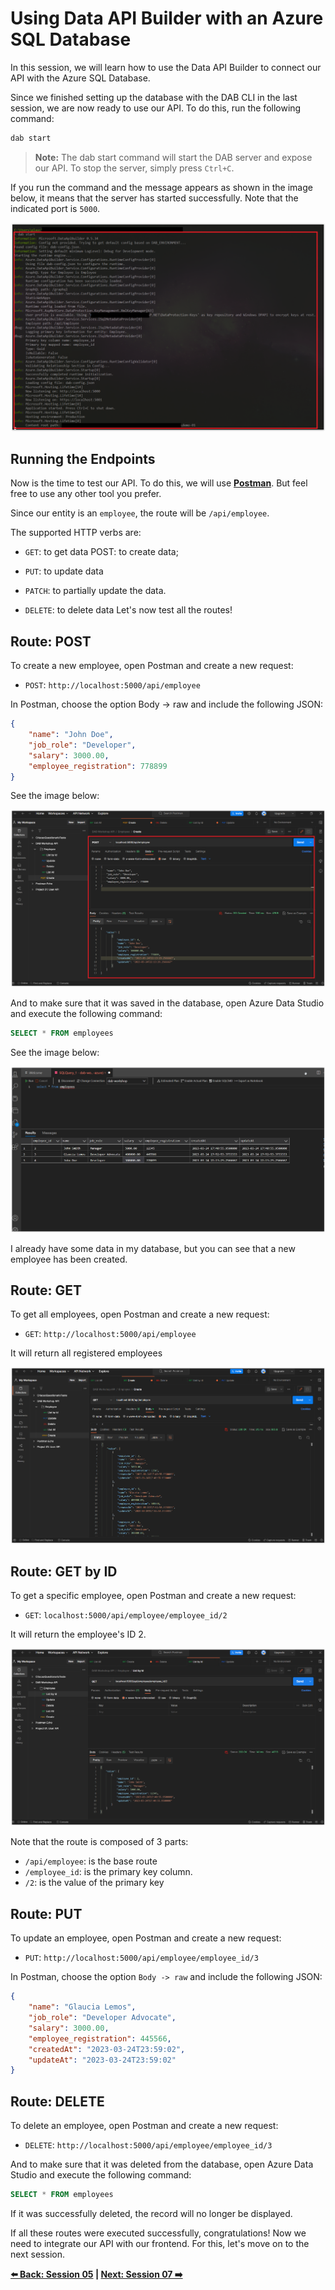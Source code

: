 # Using Data API Builder with an Azure SQL Database

In this session, we will learn how to use the Data API Builder to connect our API with the Azure SQL Database.

Since we finished setting up the database with the DAB CLI in the last session, we are now ready to use our API. To do this, run the following command:

```bash
dab start
```

> **Note:** The dab start command will start the DAB server and expose our API. To stop the server, simply press `Ctrl+C`.

If you run the command and the message appears as shown in the image below, it means that the server has started successfully. Note that the indicated port is `5000`.

![image-18](./../../workshop-images/image-18.jpg)

## Running the Endpoints 

Now is the time to test our API. To do this, we will use **[Postman](https://www.postman.com/)**. But feel free to use any other tool you prefer.

Since our entity is an `employee`, the route will be `/api/employee`.

The supported HTTP verbs are:

- `GET`: to get data POST: to create data;

- `PUT`: to update data

- `PATCH`: to partially update the data.

- `DELETE`: to delete data Let's now test all the routes!

## Route: POST 

To create a new employee, open Postman and create a new request:

- `POST`: `http://localhost:5000/api/employee`

In Postman, choose the option Body -> raw and include the following JSON:

```json
{
    "name": "John Doe",
    "job_role": "Developer",
    "salary": 3000.00,
    "employee_registration": 778899
}
```

See the image below:

![image-19](./../../workshop-images/image-19.jpg)

And to make sure that it was saved in the database, open Azure Data Studio and execute the following command:

```sql
SELECT * FROM employees
```

See the image below:

![image-20](./../../workshop-images/image-20.jpg)

I already have some data in my database, but you can see that a new employee has been created.

## Route: GET 

To get all employees, open Postman and create a new request:

- `GET`: `http://localhost:5000/api/employee `

It will return all registered employees

![image-21](./../../workshop-images/image-21.jpg)

## Route: GET by ID 

To get a specific employee, open Postman and create a new request:

- `GET`: `localhost:5000/api/employee/employee_id/2 `

It will return the employee's ID 2.

![image-22](./../../workshop-images/image-22.jpg)

Note that the route is composed of 3 parts:

- `/api/employee`: is the base route 
- `/employee_id`: is the primary key column. 
- `/2`: is the value of the primary key 

## Route: PUT 

To update an employee, open Postman and create a new request:

- `PUT`: `http://localhost:5000/api/employee/employee_id/3` 

In Postman, choose the option `Body -> raw` and include the following JSON:


```json
{
    "name": "Glaucia Lemos",
    "job_role": "Developer Advocate",
    "salary": 3000.00,
    "employee_registration": 445566,
    "createdAt": "2023-03-24T23:59:02",
    "updateAt": "2023-03-24T23:59:02"
}
```

## Route: DELETE 

To delete an employee, open Postman and create a new request:

- `DELETE`: `http://localhost:5000/api/employee/employee_id/3` 

And to make sure that it was deleted from the database, open Azure Data Studio and execute the following command:

```sql
SELECT * FROM employees
```

 If it was successfully deleted, the record will no longer be displayed.

If all these routes were executed successfully, congratulations! Now we need to integrate our API with our frontend. For this, let's move on to the next session.

**[⬅️ Back: Session 05](./05-session.md) | **[Next: Session 07 ➡️](./07-session.md)****